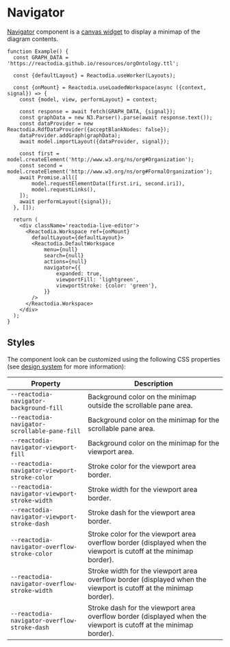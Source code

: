 # Navigator

[Navigator](/docs/api/workspace/functions/Navigator) component is a [canvas widget](/docs/components/canvas.md) to display a minimap of the diagram contents.

```tsx live
function Example() {
  const GRAPH_DATA = 'https://reactodia.github.io/resources/orgOntology.ttl';

  const {defaultLayout} = Reactodia.useWorker(Layouts);

  const {onMount} = Reactodia.useLoadedWorkspace(async ({context, signal}) => {
    const {model, view, performLayout} = context;

    const response = await fetch(GRAPH_DATA, {signal});
    const graphData = new N3.Parser().parse(await response.text());
    const dataProvider = new Reactodia.RdfDataProvider({acceptBlankNodes: false});
    dataProvider.addGraph(graphData);
    await model.importLayout({dataProvider, signal});

    const first = model.createElement('http://www.w3.org/ns/org#Organization');
    const second = model.createElement('http://www.w3.org/ns/org#FormalOrganization');
    await Promise.all([
        model.requestElementData([first.iri, second.iri]),
        model.requestLinks(),
    ]);
    await performLayout({signal});
  }, []);

  return (
    <div className='reactodia-live-editor'>
      <Reactodia.Workspace ref={onMount}
        defaultLayout={defaultLayout}>
        <Reactodia.DefaultWorkspace
            menu={null}
            search={null}
            actions={null}
            navigator={{
                expanded: true,
                viewportFill: 'lightgreen',
                viewportStroke: {color: 'green'},
            }}
        />
      </Reactodia.Workspace>
    </div>
  );
}
```

## Styles

The component look can be customized using the following CSS properties (see [design system](/docs/concepts/design-system.mdx) for more information):

| Property | Description |
|----------|-------------|
| `--reactodia-navigator-background-fill` | Background color on the minimap outside the scrollable pane area. |
| `--reactodia-navigator-scrollable-pane-fill` | Background color on the minimap for the scrollable pane area. |
| `--reactodia-navigator-viewport-fill` | Background color on the minimap for the viewport area. |
| `--reactodia-navigator-viewport-stroke-color` | Stroke color for the viewport area border. |
| `--reactodia-navigator-viewport-stroke-width` | Stroke width for the viewport area border. |
| `--reactodia-navigator-viewport-stroke-dash` | Stroke dash for the viewport area border. |
| `--reactodia-navigator-overflow-stroke-color` | Stroke color for the viewport area overflow border (displayed when the viewport is cutoff at the minimap border). |
| `--reactodia-navigator-overflow-stroke-width` | Stroke width for the viewport area overflow border (displayed when the viewport is cutoff at the minimap border). |
| `--reactodia-navigator-overflow-stroke-dash` | Stroke dash for the viewport area overflow border (displayed when the viewport is cutoff at the minimap border). |
